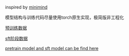 inspired by [minimind](https://github.com/jingyaogong/minimind)


模型结构与训练代码尽量使用torch原生实现，极简版非工程化


[预训练数据](https://www.modelscope.cn/datasets/gongjy/minimind_dataset/resolve/master/pretrain_hq.jsonl)


[sft阶段数据](https://www.modelscope.cn/datasets/gongjy/minimind_dataset/resolve/master/sft_512.jsonl)


[pretrain model and sft model can be find here](https://huggingface.co/datasets/csuer/nlm)
